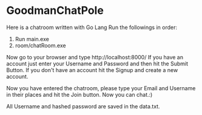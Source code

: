 # GoodmanChatPole
Here is a chatroom written with Go Lang
Run the followings in order:
1. Run main.exe
2. room/chatRoom.exe

Now go to your browser and type http://localhost:8000/
If you have an account just enter your Username and Password and then hit the Submit Button.
If you don't have an account hit the Signup and create a new account.

Now you have entered the chatroom, please type your Email and Username in their places and hit the Join button.
Now you can chat.:)

All Username and hashed password are saved in the data.txt.
